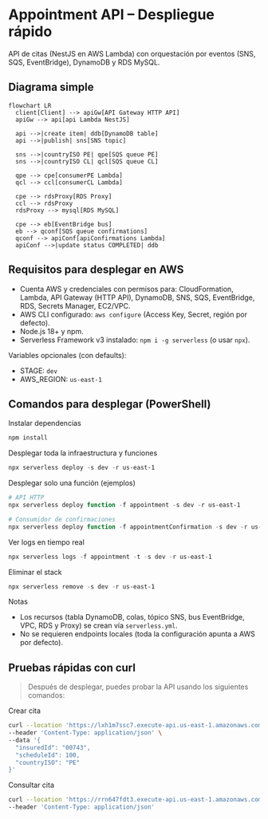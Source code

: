 # Appointment API – Despliegue rápido

API de citas (NestJS en AWS Lambda) con orquestación por eventos (SNS, SQS, EventBridge), DynamoDB y RDS MySQL.

## Diagrama simple

```mermaid
flowchart LR
  client[Client] --> apiGw[API Gateway HTTP API]
  apiGw --> api[api Lambda NestJS]

  api -->|create item| ddb[DynamoDB table]
  api -->|publish| sns[SNS topic]

  sns -->|countryISO PE| qpe[SQS queue PE]
  sns -->|countryISO CL| qcl[SQS queue CL]

  qpe --> cpe[consumerPE Lambda]
  qcl --> ccl[consumerCL Lambda]

  cpe --> rdsProxy[RDS Proxy]
  ccl --> rdsProxy
  rdsProxy --> mysql[RDS MySQL]

  cpe --> eb[EventBridge bus]
  eb --> qconf[SQS queue confirmations]
  qconf --> apiConf[apiConfirmations Lambda]
  apiConf -->|update status COMPLETED| ddb
```

## Requisitos para desplegar en AWS

- Cuenta AWS y credenciales con permisos para: CloudFormation, Lambda, API Gateway (HTTP API), DynamoDB, SNS, SQS, EventBridge, RDS, Secrets Manager, EC2/VPC.
- AWS CLI configurado: `aws configure` (Access Key, Secret, región por defecto).
- Node.js 18+ y npm.
- Serverless Framework v3 instalado: `npm i -g serverless` (o usar `npx`).

Variables opcionales (con defaults):

- STAGE: `dev`
- AWS_REGION: `us-east-1`

## Comandos para desplegar (PowerShell)

Instalar dependencias

```powershell
npm install
```

Desplegar toda la infraestructura y funciones

```powershell
npx serverless deploy -s dev -r us-east-1
```

Desplegar solo una función (ejemplos)

```powershell
# API HTTP
npx serverless deploy function -f appointment -s dev -r us-east-1

# Consumidor de confirmaciones
npx serverless deploy function -f appointmentConfirmation -s dev -r us-east-1
```

Ver logs en tiempo real

```powershell
npx serverless logs -f appointment -t -s dev -r us-east-1
```

Eliminar el stack

```powershell
npx serverless remove -s dev -r us-east-1
```

Notas

- Los recursos (tabla DynamoDB, colas, tópico SNS, bus EventBridge, VPC, RDS y Proxy) se crean vía `serverless.yml`.
- No se requieren endpoints locales (toda la configuración apunta a AWS por defecto).

## Pruebas rápidas con curl

> Después de desplegar, puedes probar la API usando los siguientes comandos:

Crear cita

```bash
curl --location 'https://lxh1m7ssc7.execute-api.us-east-1.amazonaws.com/appointments' \
--header 'Content-Type: application/json' \
--data '{
  "insuredId": "00743",
  "scheduleId": 100,
  "countryISO": "PE"
}'
```

Consultar cita

```bash
curl --location 'https://rrn647fdt3.execute-api.us-east-1.amazonaws.com/appointments?insuredId=00743' \
--header 'Content-Type: application/json'
```
